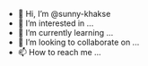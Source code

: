 - 👋 Hi, I’m @sunny-khakse
- 👀 I’m interested in ...
- 🌱 I’m currently learning ...
- 💞️ I’m looking to collaborate on ...
- 📫 How to reach me ...

<!---
sunny-khakse/sunny-khakse is a ✨ special ✨ repository because its `README.md` (this file) appears on your GitHub profile.
You can click the Preview link to take a look at your changes.
--->
